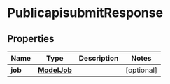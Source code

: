 # PublicapisubmitResponse

## Properties
Name | Type | Description | Notes
------------ | ------------- | ------------- | -------------
**job** | [**ModelJob**](ModelJob.md) |  |  [optional]
